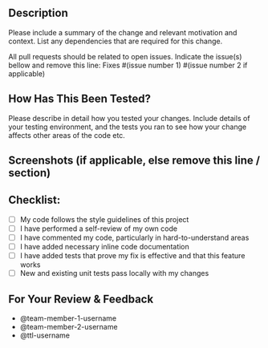 ## Description
Please include a summary of the change and relevant motivation and context. 
List any dependencies that are required for this change.

All pull requests should be related to open issues. Indicate the issue(s) bellow and remove this line:
Fixes #(issue number 1) #(issue number 2 if applicable)

## How Has This Been Tested?
Please describe in detail how you tested your changes.
Include details of your testing environment, and the tests you ran to see how your change affects other areas of the code etc.

## Screenshots (if applicable, else remove this line / section)


## Checklist:
<!--- Put an `x` in all the boxes that apply ! -->
- [ ] My code follows the style guidelines of this project
- [ ] I have performed a self-review of my own code
- [ ] I have commented my code, particularly in hard-to-understand areas
- [ ] I have added necessary inline code documentation
- [ ] I have added tests that prove my fix is effective and that this feature works
- [ ] New and existing unit tests pass locally with my changes

## For Your Review & Feedback
- @team-member-1-username 
- @team-member-2-username
- @ttl-username
